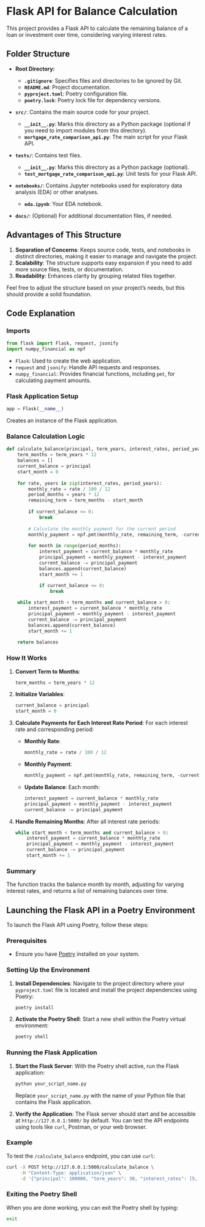 # Flask API for Balance Calculation

This project provides a Flask API to calculate the remaining balance of a loan or investment over time, considering varying interest rates.


## Folder Structure

- **Root Directory:**
  - **`.gitignore`**: Specifies files and directories to be ignored by Git.
  - **`README.md`**: Project documentation.
  - **`pyproject.toml`**: Poetry configuration file.
  - **`poetry.lock`**: Poetry lock file for dependency versions.

- **`src/`**: Contains the main source code for your project.
  - **`__init__.py`**: Marks this directory as a Python package (optional if you need to import modules from this directory).
  - **`mortgage_rate_comparison_api.py`**: The main script for your Flask API.

- **`tests/`**: Contains test files.
  - **`__init__.py`**: Marks this directory as a Python package (optional).
  - **`test_mortgage_rate_comparison_api.py`**: Unit tests for your Flask API.

- **`notebooks/`**: Contains Jupyter notebooks used for exploratory data analysis (EDA) or other analyses.
  - **`eda.ipynb`**: Your EDA notebook.

- **`docs/`**: (Optional) For additional documentation files, if needed.

## Advantages of This Structure

1. **Separation of Concerns**: Keeps source code, tests, and notebooks in distinct directories, making it easier to manage and navigate the project.
2. **Scalability**: The structure supports easy expansion if you need to add more source files, tests, or documentation.
3. **Readability**: Enhances clarity by grouping related files together.

Feel free to adjust the structure based on your project’s needs, but this should provide a solid foundation.


## Code Explanation

### Imports

```python
from flask import Flask, request, jsonify
import numpy_financial as npf
```

- `Flask`: Used to create the web application.
- `request` and `jsonify`: Handle API requests and responses.
- `numpy_financial`: Provides financial functions, including `pmt`, for calculating payment amounts.

### Flask Application Setup

```python
app = Flask(__name__)
```

Creates an instance of the Flask application.

### Balance Calculation Logic

```python
def calculate_balance(principal, term_years, interest_rates, period_years):
    term_months = term_years * 12
    balances = []
    current_balance = principal
    start_month = 0
    
    for rate, years in zip(interest_rates, period_years):
        monthly_rate = rate / 100 / 12
        period_months = years * 12
        remaining_term = term_months - start_month
        
        if current_balance <= 0:
            break
        
        # Calculate the monthly payment for the current period
        monthly_payment = npf.pmt(monthly_rate, remaining_term, -current_balance)
        
        for month in range(period_months):
            interest_payment = current_balance * monthly_rate
            principal_payment = monthly_payment - interest_payment
            current_balance -= principal_payment
            balances.append(current_balance)
            start_month += 1
            
            if current_balance <= 0:
                break

    while start_month < term_months and current_balance > 0:
        interest_payment = current_balance * monthly_rate
        principal_payment = monthly_payment - interest_payment
        current_balance -= principal_payment
        balances.append(current_balance)
        start_month += 1
    
    return balances
```

### How It Works

1. **Convert Term to Months**:
   ```python
   term_months = term_years * 12
   ```
2. **Initialize Variables**:
   ```python
   current_balance = principal
   start_month = 0
   ```

3. **Calculate Payments for Each Interest Rate Period**:
   For each interest rate and corresponding period:
   - **Monthly Rate**:
     ```python
     monthly_rate = rate / 100 / 12
     ```
   - **Monthly Payment**:
     ```python
     monthly_payment = npf.pmt(monthly_rate, remaining_term, -current_balance)
     ```
   - **Update Balance**:
     Each month:
     ```python
     interest_payment = current_balance * monthly_rate
     principal_payment = monthly_payment - interest_payment
     current_balance -= principal_payment
     ```

4. **Handle Remaining Months**:
   After all interest rate periods:
   ```python
   while start_month < term_months and current_balance > 0:
       interest_payment = current_balance * monthly_rate
       principal_payment = monthly_payment - interest_payment
       current_balance -= principal_payment
       start_month += 1
   ```

### Summary

The function tracks the balance month by month, adjusting for varying interest rates, and returns a list of remaining balances over time.

## Launching the Flask API in a Poetry Environment

To launch the Flask API using Poetry, follow these steps:

### Prerequisites

- Ensure you have [Poetry](https://python-poetry.org/docs/#installation) installed on your system.

### Setting Up the Environment

1. **Install Dependencies**:
   Navigate to the project directory where your `pyproject.toml` file is located and install the project dependencies using Poetry:

   ```bash
   poetry install
   ```

2. **Activate the Poetry Shell**:
   Start a new shell within the Poetry virtual environment:

   ```bash
   poetry shell
   ```

### Running the Flask Application

1. **Start the Flask Server**:
   With the Poetry shell active, run the Flask application:

   ```bash
   python your_script_name.py
   ```

   Replace `your_script_name.py` with the name of your Python file that contains the Flask application.

2. **Verify the Application**:
   The Flask server should start and be accessible at `http://127.0.0.1:5000/` by default. You can test the API endpoints using tools like `curl`, Postman, or your web browser.

### Example

To test the `/calculate_balance` endpoint, you can use `curl`:

```bash
curl -X POST http://127.0.0.1:5000/calculate_balance \
     -H "Content-Type: application/json" \
     -d '{"principal": 100000, "term_years": 30, "interest_rates": [5, 4.5], "period_years": [10, 20]}'
```

### Exiting the Poetry Shell

When you are done working, you can exit the Poetry shell by typing:

```bash
exit
```
